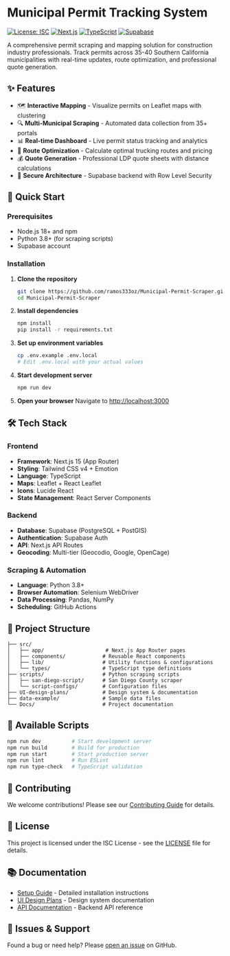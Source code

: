 # Municipal Permit Tracking System

[![License: ISC](https://img.shields.io/badge/License-ISC-blue.svg)](https://opensource.org/licenses/ISC)
[![Next.js](https://img.shields.io/badge/Next.js-15.4.6-black)](https://nextjs.org/)
[![TypeScript](https://img.shields.io/badge/TypeScript-5.9.2-blue)](https://www.typescriptlang.org/)
[![Supabase](https://img.shields.io/badge/Supabase-Latest-green)](https://supabase.com/)

A comprehensive permit scraping and mapping solution for construction industry professionals. Track permits across 35-40 Southern California municipalities with real-time updates, route optimization, and professional quote generation.

## ✨ Features

- 🗺️ **Interactive Mapping** - Visualize permits on Leaflet maps with clustering
- 🔍 **Multi-Municipal Scraping** - Automated data collection from 35+ portals
- 📊 **Real-time Dashboard** - Live permit status tracking and analytics
- 🚛 **Route Optimization** - Calculate optimal trucking routes and pricing
- 💰 **Quote Generation** - Professional LDP quote sheets with distance calculations
- 🔐 **Secure Architecture** - Supabase backend with Row Level Security

## 🚀 Quick Start

### Prerequisites
- Node.js 18+ and npm
- Python 3.8+ (for scraping scripts)
- Supabase account

### Installation

1. **Clone the repository**
   ```bash
   git clone https://github.com/ramos333oz/Municipal-Permit-Scraper.git
   cd Municipal-Permit-Scraper
   ```

2. **Install dependencies**
   ```bash
   npm install
   pip install -r requirements.txt
   ```

3. **Set up environment variables**
   ```bash
   cp .env.example .env.local
   # Edit .env.local with your actual values
   ```

4. **Start development server**
   ```bash
   npm run dev
   ```

5. **Open your browser**
   Navigate to [http://localhost:3000](http://localhost:3000)

## 🛠️ Tech Stack

### Frontend
- **Framework**: Next.js 15 (App Router)
- **Styling**: Tailwind CSS v4 + Emotion
- **Language**: TypeScript
- **Maps**: Leaflet + React Leaflet
- **Icons**: Lucide React
- **State Management**: React Server Components

### Backend
- **Database**: Supabase (PostgreSQL + PostGIS)
- **Authentication**: Supabase Auth
- **API**: Next.js API Routes
- **Geocoding**: Multi-tier (Geocodio, Google, OpenCage)

### Scraping & Automation
- **Language**: Python 3.8+
- **Browser Automation**: Selenium WebDriver
- **Data Processing**: Pandas, NumPy
- **Scheduling**: GitHub Actions

## 📁 Project Structure

```
├── src/
│   ├── app/                    # Next.js App Router pages
│   ├── components/            # Reusable React components
│   ├── lib/                   # Utility functions & configurations
│   └── types/                 # TypeScript type definitions
├── scripts/                   # Python scraping scripts
│   ├── san-diego-script/      # San Diego County scraper
│   └── script-configs/        # Configuration files
├── UI-design-plans/           # Design system & documentation
├── data-example/              # Sample data files
└── Docs/                      # Project documentation
```

## 🚦 Available Scripts

```bash
npm run dev          # Start development server
npm run build        # Build for production
npm run start        # Start production server
npm run lint         # Run ESLint
npm run type-check   # TypeScript validation
```

## 🤝 Contributing

We welcome contributions! Please see our [Contributing Guide](CONTRIBUTING.md) for details.

## 📄 License

This project is licensed under the ISC License - see the [LICENSE](LICENSE) file for details.

## 📚 Documentation

- [Setup Guide](SETUP_GUIDE.md) - Detailed installation instructions
- [UI Design Plans](UI-design-plans/README.md) - Design system documentation
- [API Documentation](Docs/) - Backend API reference

## 🐛 Issues & Support

Found a bug or need help? Please [open an issue](https://github.com/ramos333oz/Municipal-Permit-Scraper/issues) on GitHub.
